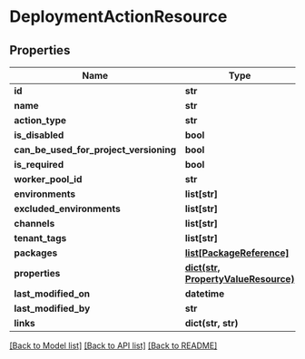 # DeploymentActionResource

## Properties
Name | Type | Description | Notes
------------ | ------------- | ------------- | -------------
**id** | **str** |  | [optional] 
**name** | **str** |  | [optional] 
**action_type** | **str** |  | [optional] 
**is_disabled** | **bool** |  | [optional] 
**can_be_used_for_project_versioning** | **bool** |  | [optional] 
**is_required** | **bool** |  | [optional] 
**worker_pool_id** | **str** |  | [optional] 
**environments** | **list[str]** |  | [optional] 
**excluded_environments** | **list[str]** |  | [optional] 
**channels** | **list[str]** |  | [optional] 
**tenant_tags** | **list[str]** |  | [optional] 
**packages** | [**list[PackageReference]**](PackageReference.md) |  | [optional] 
**properties** | [**dict(str, PropertyValueResource)**](PropertyValueResource.md) |  | [optional] 
**last_modified_on** | **datetime** |  | [optional] 
**last_modified_by** | **str** |  | [optional] 
**links** | **dict(str, str)** |  | [optional] 

[[Back to Model list]](../README.md#documentation-for-models) [[Back to API list]](../README.md#documentation-for-api-endpoints) [[Back to README]](../README.md)


